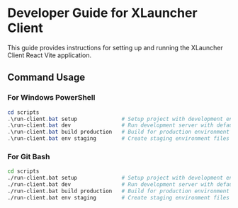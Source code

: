 # Developer Guide for XLauncher Client

This guide provides instructions for setting up and running the XLauncher Client React Vite application.

## Command Usage

### For Windows PowerShell

```powershell
cd scripts
.\run-client.bat setup              # Setup project with development environment
.\run-client.bat dev                # Run development server with default environment
.\run-client.bat build production   # Build for production environment
.\run-client.bat env staging        # Create staging environment files
```

### For Git Bash

```bash
cd scripts
./run-client.bat setup              # Setup project with development environment
./run-client.bat dev                # Run development server with default environment
./run-client.bat build production   # Build for production environment
./run-client.bat env staging        # Create staging environment files
```